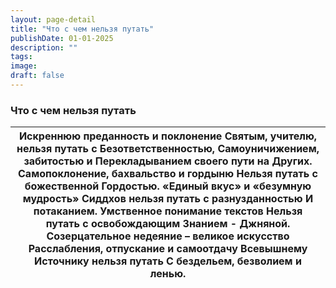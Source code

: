 ```yaml
---
layout: page-detail
title: "Что с чем нельзя путать"
publishDate: 01-01-2025
description: ""
tags:
image:
draft: false
---
```


### Что с чем нельзя путать

| Искреннюю преданность и поклонение  Святым, учителю, нельзя путать с  Безответственностью,  Самоуничижением, забитостью и  Перекладыванием своего пути на  Других.  Самопоклонение, бахвальство и гордыню  Нельзя путать с божественной  Гордостью.  «Единый вкус» и «безумную мудрость»  Сиддхов нельзя путать с разнузданностью  И потаканием.  Умственное понимание текстов  Нельзя путать с освобождающим  Знанием - Джняной.  Созерцательное недеяние – великое искусство  Расслабления, отпускание и самоотдачу  Всевышнему Источнику нельзя путать  С бездельем, безволием и ленью. |
| ------------------------------------------------------------------------------------------------------------------------------------------------------------------------------------------------------------------------------------------------------------------------------------------------------------------------------------------------------------------------------------------------------------------------------------------------------------------------------------------------------------------------------------------------------------------------------------------ |
  
  
